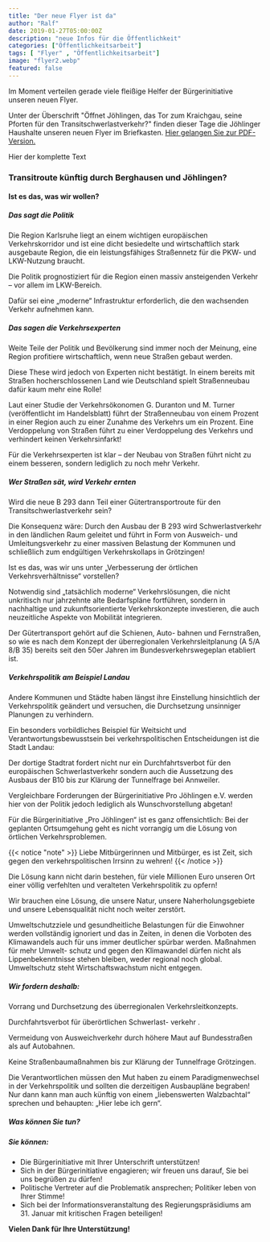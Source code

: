 ```yaml
---
title: "Der neue Flyer ist da"
author: "Ralf"
date: 2019-01-27T05:00:00Z
description: "neue Infos für die Öffentlichkeit"
categories: ["Öffentlichkeitsarbeit"]
tags: [ "Flyer" , "Öffentlichkeitsarbeit"]
image: "flyer2.webp"
featured: false
---
```


Im Moment verteilen gerade viele fleißige Helfer der Bürgerinitiative unseren neuen Flyer.

Unter der Überschrift "Öffnet Jöhlingen, das Tor zum Kraichgau, seine Pforten für den Transitschwerlastverkehr?" finden dieser Tage die Jöhlinger Haushalte unseren neuen Flyer im Briefkasten. 
[Hier gelangen Sie zur PDF-Version.](/flyer2.pdf)

Hier der komplette Text

### Transitroute künftig durch Berghausen und Jöhlingen?
#### Ist es das, was wir wollen?
##### Das sagt die Politik

Die Region Karlsruhe liegt an einem wichtigen europäischen Verkehrskorridor und ist eine dicht besiedelte und wirtschaftlich stark ausgebaute Region, die ein leistungsfähiges Straßennetz für die PKW- und LKW-Nutzung braucht.

Die Politik prognostiziert für die Region einen massiv ansteigenden Verkehr – vor allem im LKW-Bereich.

Dafür sei eine „moderne“ Infrastruktur erforderlich, die den wachsenden Verkehr aufnehmen kann.

##### Das sagen die Verkehrsexperten

Weite Teile der Politik und Bevölkerung sind immer noch der Meinung, eine Region profitiere wirtschaftlich, wenn neue Straßen gebaut werden.

Diese These wird jedoch von Experten nicht bestätigt. In einem bereits mit Straßen hocherschlossenen Land wie Deutschland spielt Straßenneubau dafür kaum mehr eine Rolle!

Laut einer Studie der Verkehrsökonomen G. Duranton und M. Turner (veröffentlicht im Handelsblatt) führt der Straßenneubau von einem Prozent in einer Region auch zu einer Zunahme des Verkehrs um ein Prozent. Eine Verdoppelung von Straßen führt zu einer Verdoppelung des Verkehrs und verhindert keinen Verkehrsinfarkt!

Für die Verkehrsexperten ist klar – der Neubau von Straßen führt nicht zu einem besseren, sondern lediglich zu noch mehr Verkehr.

##### Wer Straßen sät, wird Verkehr ernten

Wird die neue B 293 dann Teil einer Gütertransportroute für den Transitschwerlastverkehr sein?

Die Konsequenz wäre: Durch den Ausbau der B 293 wird Schwerlastverkehr in den ländlichen Raum geleitet und führt in Form von Ausweich- und Umleitungsverkehr zu einer massiven Belastung der Kommunen und schließlich zum endgültigen Verkehrskollaps in Grötzingen!

Ist es das, was wir uns unter „Verbesserung der örtlichen Verkehrsverhältnisse“ vorstellen?

Notwendig sind „tatsächlich moderne“ Verkehrslösungen, die nicht unkritisch nur jahrzehnte alte Bedarfspläne fortführen, sondern in nachhaltige und zukunftsorientierte Verkehrskonzepte investieren, die auch neuzeitliche Aspekte von Mobilität integrieren.

Der Gütertransport gehört auf die Schienen, Auto- bahnen und Fernstraßen, so wie es nach dem Konzept der überregionalen Verkehrsleitplanung (A 5/A 8/B 35) bereits seit den 50er Jahren im Bundesverkehrswegeplan etabliert ist.

##### Verkehrspolitik am Beispiel Landau

Andere Kommunen und Städte haben längst ihre Einstellung hinsichtlich der Verkehrspolitik geändert und versuchen, die Durchsetzung unsinniger Planungen zu verhindern.

Ein besonders vorbildliches Beispiel für Weitsicht und Verantwortungsbewusstsein bei verkehrspolitischen Entscheidungen ist die Stadt Landau:

Der dortige Stadtrat fordert nicht nur ein Durchfahrtsverbot für den europäischen Schwerlastverkehr sondern auch die Aussetzung des Ausbaus der B10 bis zur Klärung der Tunnelfrage bei Annweiler.

Vergleichbare Forderungen der Bürgerinitiative Pro Jöhlingen e.V. werden hier von der Politik jedoch lediglich als Wunschvorstellung abgetan!

Für die Bürgerinitiative „Pro Jöhlingen“ ist es ganz offensichtlich: Bei der geplanten Ortsumgehung geht es nicht vorrangig um die Lösung von örtlichen Verkehrsproblemen.

{{< notice "note" >}}
Liebe Mitbürgerinnen und Mitbürger, es ist Zeit, sich gegen den verkehrspolitischen Irrsinn zu wehren!
{{< /notice >}}

Die Lösung kann nicht darin bestehen, für viele Millionen Euro unseren Ort einer völlig verfehlten und veralteten Verkehrspolitik zu opfern!

Wir brauchen eine Lösung, die unsere Natur, unsere Naherholungsgebiete und unsere Lebensqualität nicht noch weiter zerstört.

Umweltschutzziele und gesundheitliche Belastungen für die Einwohner werden vollständig ignoriert und das in Zeiten, in denen die Vorboten des Klimawandels auch für uns immer deutlicher spürbar werden. Maßnahmen für mehr Umwelt- schutz und gegen den Klimawandel dürfen nicht als Lippenbekenntnisse stehen bleiben, weder regional noch global. Umweltschutz steht Wirtschaftswachstum nicht entgegen.

##### Wir fordern deshalb:

Vorrang und Durchsetzung des überregionalen Verkehrsleitkonzepts.

Durchfahrtsverbot für überörtlichen Schwerlast- verkehr .

Vermeidung von Ausweichverkehr durch höhere Maut auf Bundesstraßen als auf Autobahnen.

Keine Straßenbaumaßnahmen bis zur Klärung der Tunnelfrage Grötzingen.

Die Verantwortlichen müssen den Mut haben zu einem Paradigmenwechsel in der Verkehrspolitik und sollten die derzeitigen Ausbaupläne begraben! Nur dann kann man auch künftig von einem „liebenswerten Walzbachtal“ sprechen und behaupten: „Hier lebe ich gern“.

##### Was können Sie tun?
##### Sie können:

* Die Bürgerinitiative mit Ihrer Unterschrift unterstützen!
* Sich in der Bürgerinitiative engagieren; wir freuen uns darauf, Sie bei uns begrüßen zu dürfen!
* Politische Vertreter auf die Problematik ansprechen; Politiker leben von Ihrer Stimme!
* Sich bei der Informationsveranstaltung des Regierungspräsidiums am 31. Januar mit kritischen Fragen beteiligen! 

**Vielen Dank für Ihre Unterstützung!**
